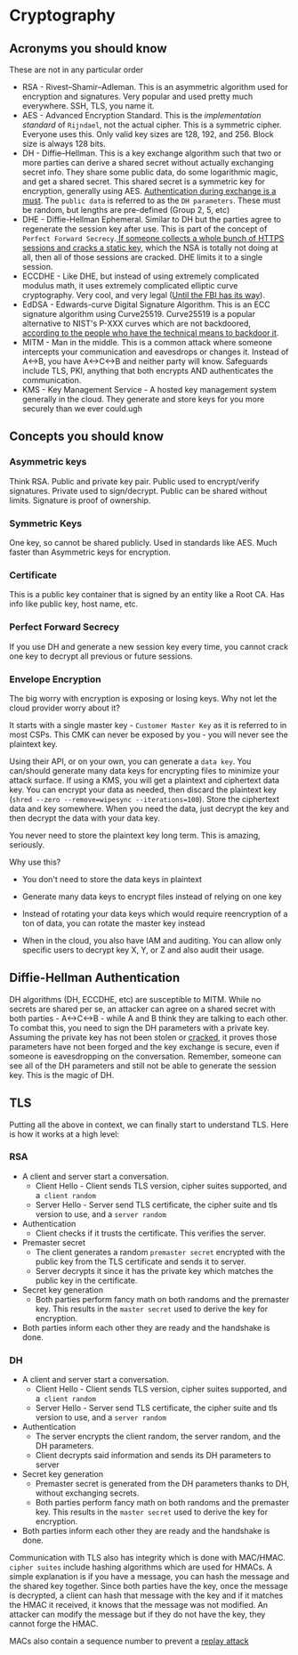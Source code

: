 # Cryptography

## Acronyms you should know

These are not in any particular order

* RSA - Rivest–Shamir–Adleman. This is an asymmetric algorithm used for encryption and signatures. Very popular and used pretty much everywhere. SSH, TLS, you name it.
* AES - Advanced Encryption Standard. This is the *implementation standard* of `Rijndael`, not the actual cipher. This is a symmetric cipher. Everyone uses this. Only valid key sizes are 128, 192, and 256. Block size is always 128 bits. 
* DH - Diffie–Hellman. This is a key exchange algorithm such that two or more parties can derive a shared secret without actually exchanging secret info. They share some public data, do some logarithmic magic, and get a shared secret. This shared secret is a symmetric key for encryption, generally using AES. [Authentication during exchange is a must](cryptography.md#diffie-hellman-authentication). The `public data` is referred to as the `DH parameters`.  These must be random, but lengths are pre-defined (Group 2, 5, etc)
* DHE - Diffie-Hellman Ephemeral. Similar to DH but the parties agree to regenerate the session key after use. This is part of the concept of `Perfect Forward Secrecy`.[ If someone collects a whole bunch of HTTPS sessions and cracks a static key,](https://en.wikipedia.org/wiki/Utah_Data_Center) which the NSA is totally not doing at all, then all of those sessions are cracked. DHE limits it to a single session.
* ECCDHE - Like DHE, but instead of using extremely complicated modulus math, it uses extremely complicated elliptic curve cryptography. Very cool, and very legal ([Until the FBI has its way](https://en.wikipedia.org/wiki/FBI%E2%80%93Apple_encryption_dispute)).
* EdDSA - Edwards-curve Digital Signature Algorithm. This is an ECC signature algorithm using Curve25519. Curve25519 is a popular alternative to NIST's P-XXX curves which are not backdoored, [according to the people who have the technical means to backdoor it](https://en.wikipedia.org/wiki/Dual_EC_DRBG).
* MITM - Man in the middle. This is a common attack where someone intercepts your communication and eavesdrops or changes it. Instead of A<->B, you have A<->C<->B and neither party will know. Safeguards include TLS, PKI, anything that both encrypts AND authenticates the communication. 
* KMS - Key Management Service - A hosted key management system generally in the cloud. They generate and store keys for you more securely than we ever could.ugh 


## Concepts you should know

### Asymmetric keys 

Think RSA. Public and private key pair. Public used to encrypt/verify signatures. Private used to sign/decrypt. Public can be shared without limits. Signature is proof of ownership.

### Symmetric Keys
One key, so cannot be shared publicly. Used in standards like AES. Much faster than Asymmetric keys for encryption. 

### Certificate 
This is a public key container that is signed by an entity like a Root CA. Has info like public key, host name, etc.

### Perfect Forward Secrecy 
If you use DH and generate a new session key every time, you cannot crack one key to decrypt all previous or future sessions. 

### Envelope Encryption
The big worry with encryption is exposing or losing keys. Why not let the cloud provider worry about it?

It starts with a single master key - `Customer Master Key` as it is referred to in most CSPs. This CMK can never be exposed by you - you will never see the plaintext key.

Using their API, or on your own, you can generate a `data key`. You can/should generate many data keys for encrypting files to minimize your attack surface. If using a KMS, you will get a plaintext and ciphertext data key. You can encrypt your data as needed, then discard the plaintext key (`shred --zero --remove=wipesync --iterations=100`). Store the ciphertext data and key somewhere. When you need the data, just decrypt the key and then decrypt the data with your data key. 

You never need to store the plaintext key long term. This is amazing, seriously.

Why use this?

* You don't need to store the data keys in plaintext

* Generate many data keys to encrypt files instead of relying on one key

* Instead of rotating your data keys which would require reencryption of a ton of data, you can rotate the master key instead

* When in the cloud, you also have IAM and auditing. You can allow only specific users to decrypt key X, Y, or Z and also audit their usage.


## Diffie-Hellman Authentication
DH algorithms (DH, ECCDHE, etc) are susceptible to MITM. While no secrets are shared per se, an attacker can agree on a shared secret with both parties - A<->C<->B - while A and B think they are talking to each other. To combat this, you need to sign the DH parameters with a private key. Assuming the private key has not been stolen or [cracked](https://en.wikipedia.org/wiki/Shor%27s_algorithm), it proves those parameters have not been forged and the key exchange is secure, even if someone is eavesdropping on the conversation. Remember, someone can see all of the DH parameters and still not be able to generate the session key. This is the magic of DH. 

## TLS

Putting all the above in context, we can finally start to understand TLS. Here is how it works at a high level: 

### RSA

* A client and server start a conversation. 
    * Client Hello - Client sends TLS version, cipher suites supported, and a` client random`
    * Server Hello - Server send TLS certificate, the cipher suite and tls version to use, and a `server random`
* Authentication
    * Client checks if it trusts the certificate. This verifies the server.
* Premaster secret
    * The client generates a random `premaster secret` encrypted with the public key from the TLS certificate and sends it to server.
    * Server decrypts it since it has the private key which matches the public key in the certificate.
* Secret key generation
    * Both parties perform fancy math on both randoms and the premaster key. This results in the `master secret` used to derive the key for encryption. 
* Both parties inform each other they are ready and the handshake is done. 

### DH

* A client and server start a conversation. 
    * Client Hello - Client sends TLS version, cipher suites supported, and a` client random`
    * Server Hello - Server send TLS certificate, the cipher suite and tls version to use, and a `server random`
* Authentication
    * The server encrypts the client random, the server random, and the DH parameters. 
    * Client decrypts said information and sends its DH parameters to server
* Secret key generation
    * Premaster secret is generated from the DH parameters thanks to DH, without exchanging secrets.
    * Both parties perform fancy math on both randoms and the premaster key. This results in the `master secret` used to derive the key for encryption. 
* Both parties inform each other they are ready and the handshake is done. 

Communication with TLS also has integrity which is done with MAC/HMAC. `cipher suites` include hashing algorithms which are used for HMACs. A simple explanation is if you have a message, you can hash the message and the shared key together. Since both parties have the key, once the message is decrypted, a client can hash that message with the key and if it matches the HMAC it received, it knows that the message was not modified. An attacker can modify the message but if they do not have the key, they cannot forge the HMAC. 

MACs also contain a sequence number to prevent a [replay attack](attacks.md#replay-attack)

